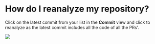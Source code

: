 # How do I reanalyze my repository?

Click on the latest commit from your list in the **Commit** view and click to reanalyze as the latest commit includes all the code of all the PRs'.

![](https://support.codacy.com/hc/en-us/article_attachments/209371429/Screen_Shot_2016-11-07_at_12.00.16.png)
